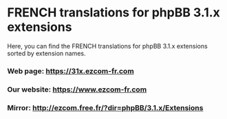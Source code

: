 # FRENCH translations for phpBB 3.1.x extensions
Here, you can find the FRENCH translations for phpBB 3.1.x extensions sorted by extension names.

### Web page: https://31x.ezcom-fr.com

### Our website: https://www.ezcom-fr.com

### Mirror: http://ezcom.free.fr/?dir=phpBB/3.1.x/Extensions
